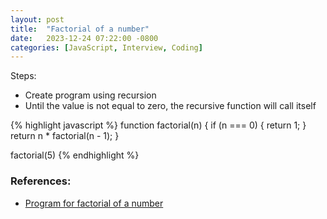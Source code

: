 ```yaml
---
layout: post
title:  "Factorial of a number"
date:   2023-12-24 07:22:00 -0800
categories: [JavaScript, Interview, Coding]
---
```


Steps:
- Create program using recursion
- Until the value is not equal to zero, the recursive 
function will call itself


{% highlight javascript %}
function factorial(n) {
    if (n === 0) {
        return 1;
    }
    return n * factorial(n - 1);
}

factorial(5)
{% endhighlight %}



### References:
- [Program for factorial of a number](https://www.geeksforgeeks.org/program-for-factorial-of-a-number/)